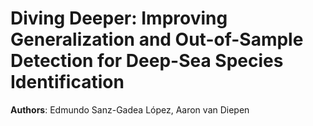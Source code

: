 # Diving Deeper: Improving Generalization and Out-of-Sample Detection for Deep-Sea Species Identification

**Authors**:  Edmundo Sanz-Gadea López, Aaron van Diepen
